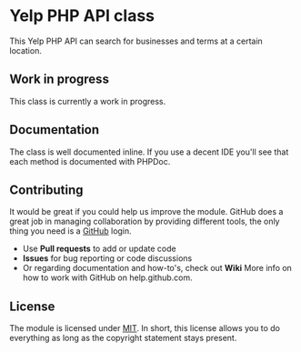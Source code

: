 # Yelp PHP API class

This Yelp PHP API can search for businesses and terms at a certain location.


## Work in progress

This class is currently a work in progress.


## Documentation

The class is well documented inline. If you use a decent IDE you'll see that each method is documented with PHPDoc.


## Contributing

It would be great if you could help us improve the module. GitHub does a great job in managing collaboration by providing different tools, the only thing you need is a [GitHub](http://github.com) login.

* Use **Pull requests** to add or update code
* **Issues** for bug reporting or code discussions
* Or regarding documentation and how-to's, check out **Wiki**
More info on how to work with GitHub on help.github.com.


## License

The module is licensed under [MIT](./LICENSE.md). In short, this license allows you to do everything as long as the copyright statement stays present.